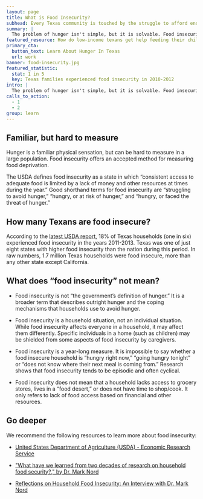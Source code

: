 ```yaml
---
layout: page
title: What is Food Insecurity?
subhead: Every Texas community is touched by the struggle to afford enough food.
summary: |
  The problem of hunger isn't simple, but it is solvable. Food insecurity is a useful way to define where and how our neighbors struggle to afford food. Learn how this metric helps us target our resources and evaluate progress, so that more families can access the nutrition they need to succeed and move forward.
featured_resource: How do low-income texans get help feeding their children?
primary_cta:
  button_text: Learn About Hunger In Texas
  url: work 
banner: food-insecurity.jpg
featured_statistic:
  stat: 1 in 5
  key: Texas families experienced food insecurity in 2010-2012
intro: |
  The problem of hunger isn't simple, but it is solvable. Food insecurity is a useful way to define where and how our neighbors struggle to afford food. Learn how this metric helps us target our resources and evaluate progress, so that more families can access the nutrition they need to succeed and move forward.
calls_to_action:
  - 1
  - 2
group: learn
---
```

## Familiar, but hard to measure   

Hunger is a familiar physical sensation, but can be hard to measure in a large population. Food insecurity offers an accepted method for measuring food deprivation.   

The USDA defines food insecurity as a state in which “consistent access to adequate food is limited by a lack of money and other resources at times during the year.” Good shorthand terms for food insecurity are “struggling to avoid hunger,” “hungry, or at risk of hunger,” and “hungry, or faced the threat of hunger.”

## How many Texans are food insecure?

According to the [latest USDA report](http://www.ers.usda.gov/media/1565415/err173.pdf), 18% of Texas households (one in six) experienced food insecurity in the years 2011-2013. Texas was one of just eight states with higher food insecurity than the nation during this period. In raw numbers, 1.7 million Texas households were food insecure, more than any other state except California.

## What does “food insecurity” not mean?

* Food insecurity is not “the government’s definition of hunger.” It is a broader term that describes outright hunger and the coping mechanisms that households use to avoid hunger.

* Food insecurity is a household situation, not an individual situation. While food insecurity affects everyone in a household, it may affect them differently. Specific individuals in a home (such as children) may be shielded from some aspects of food insecurity by caregivers. 

* Food insecurity is a year-long measure. It is impossible to say whether a food insecure household is “hungry right now,” “going hungry tonight” or “does not know where their next meal is coming from.” Research shows that food insecurity tends to be episodic and often cyclical.

* Food insecurity does not mean that a household lacks access to grocery stores, lives in a “food desert,” or does not have time to shop/cook. It only refers to lack of food access based on financial and other resources.

## Go deeper

We recommend the following resources to learn more about food insecurity:

* [United States Department of Agriculture (USDA) - Economic Research Service](http://www.ers.usda.gov/topics/food-nutrition-assistance/food-security-in-the-us.aspx#.U9fNrPldWBI)

* ["What have we learned from two decades of research on household food security?," by Dr. Mark Nord](http://journals.cambridge.org/action/displayAbstract?fromPage=online&aid=9098355&fileId=S1368980013003091)

* [Reflections on Household Food Insecurity: An Interview with Dr. Mark Nord](http://org2.salsalabs.com/o/5118/p/salsa/web/common/public/content?content_item_KEY=12203)

